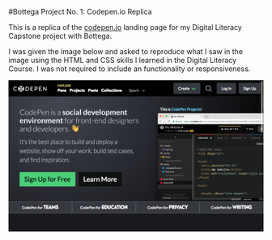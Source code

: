 #Bottega Project No. 1: Codepen.io Replica

This is a replica of the [codepen.io](https://codepen.io/) landing page for my Digital Literacy Capstone project with Bottega.

I was given the image below and asked to reproduce what I saw in the image using the HTML and CSS skills I learned in the Digital Literacy Course. I was not required to include an functionality or responsiveness.

![Codepen.io Replica](images\screen-shots\codepen_replica.png)